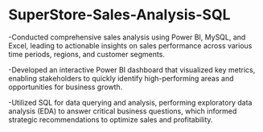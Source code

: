 # SuperStore-Sales-Analysis-SQL

-Conducted comprehensive sales analysis using Power BI, MySQL, and Excel, leading to actionable insights on sales performance across various time periods, regions, and customer segments.

-Developed an interactive Power BI dashboard that visualized key metrics, enabling stakeholders to quickly identify high-performing areas and opportunities for business growth.

-Utilized SQL for data querying and analysis, performing exploratory data analysis (EDA) to answer critical business questions, which informed strategic recommendations to optimize sales and profitability.
